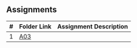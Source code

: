 ## Assignments

|  #  | Folder Link | Assignment Description |
| :-: | ----------- | ---------------------- |
|  1  | [A03](./P10055/README.md)|
